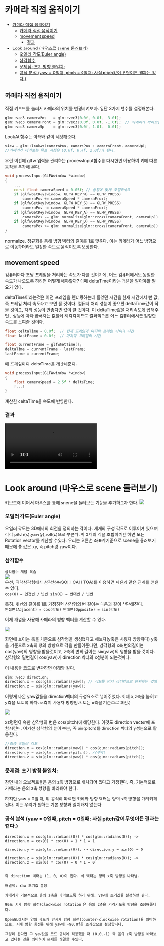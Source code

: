 # 카메라 직접 움직이기

- [카메라 직접 움직이기](#카메라-직접-움직이기)
  - [카메라 직접 움직이기](#카메라-직접-움직이기-1)
  - [movement speed](#movement-speed)
    - [결과](#결과)
- [Look around (마우스로 scene 둘러보기)](#look-around-마우스로-scene-둘러보기)
    - [오일러 각도(Euler angle)](#오일러-각도euler-angle)
    - [삼각함수](#삼각함수)
    - [문제점: 초기 방향 불일치:](#문제점-초기-방향-불일치)
    - [공식 분석 (yaw = 0일때, pitch = 0일때: 사실 pitch값이 무엇이든 결과는 같다.)](#공식-분석-yaw--0일때-pitch--0일때-사실-pitch값이-무엇이든-결과는-같다)


## 카메라 직접 움직이기
직접 키보드를 눌러서 카메라의 위치를 변경시켜보자. 일단 3가지 변수를 설정해본다.

```cpp
glm::vec3 cameraPos   = glm::vec3(0.0f, 0.0f,  3.0f);
glm::vec3 cameraFront = glm::vec3(0.0f, 0.0f, -1.0f);  // 카메라가 바라보는 방향
glm::vec3 cameraUp    = glm::vec3(0.0f, 1.0f,  0.0f);
```

LookAt 함수는 아래와 같이 세팅해준다.

```cpp
view = glm::lookAt(cameraPos, cameraPos + cameraFront, cameraUp);
//카메라가 바라보는 목표 지점은 (0.0f, 0.0f, 2.0f)가 된다.
```

우린 이전에 glfw 입력을 관리하는 processInput함수를 다시한번 이용하여 키에 따른 동작을 추가해 본다.
```cpp
void processInput(GLFWwindow *window)
{
    ...
    const float cameraSpeed = 0.05f; // 상황에 맞게 조정하세요
    if (glfwGetKey(window, GLFW_KEY_W) == GLFW_PRESS)
        cameraPos += cameraSpeed * cameraFront;
    if (glfwGetKey(window, GLFW_KEY_S) == GLFW_PRESS)
        cameraPos -= cameraSpeed * cameraFront;
    if (glfwGetKey(window, GLFW_KEY_A) == GLFW_PRESS)
        cameraPos -= glm::normalize(glm::cross(cameraFront, cameraUp)) * cameraSpeed;
    if (glfwGetKey(window, GLFW_KEY_D) == GLFW_PRESS)
        cameraPos += glm::normalize(glm::cross(cameraFront, cameraUp)) * cameraSpeed;
}
```

normalize, 정규화를 통해 방향 벡터의 길이를 1로 맞춘다. 이는 카메라가 어느 방향으로 이동하더라도 일정한 속도로 움직이도록 보장한다.


## movement speed
컴퓨터마다 초당 프레임을 처리하는 속도가 다를 것이기에, 어느 컴퓨터에서도 동일한 속도가 나오도록 하려면 어떻게 해야할까?
이때 deltaTime이라는 개념을 알아야할 필요가 있다. 

deltaTime이라는것은 이전 프레임을 렌더링하는데 들었던 시간을 현재 시간에서 뺀 값, 즉 프레임 처리 속도라고 보면 될 것이다.
컴퓨터 처리 성능이 좋으면 deltaTime값이 작을 것이고, 처리 성능이 안좋다면 값이 클 것이다. 이 deltaTime값을 처리속도에 곱해주면 , 성능에 따라
곱해지는 값들이 제각각이므로 결과적으론 어느 컴퓨터에서든 일정한 속도를 보여줄 것이다.  

```cpp
float deltaTime = 0.0f;  // 현재 프레임과 마지막 프레임 사이의 시간
float lastFrame = 0.0f;  // 마지막 프레임의 시간
```

```cpp
float currentFrame = glfwGetTime();
deltaTime = currentFrame - lastFrame;
lastFrame = currentFrame;
```
매 프레임마다 deltaTime을 계산해준다.  

```cpp
void processInput(GLFWwindow *window)
{
    float cameraSpeed = 2.5f * deltaTime;
    [...]
}
```
계산한 deltaTime을 속도에 반영한다.


### 결과
<video controls>
    <source src="https://learnopengl.com/video/getting-started/camera_smooth.mp4" type="video/mp4">
    Your browser does not support the video tag.
</video>


# Look around (마우스로 scene 둘러보기)
키보드에 이어서 마우스를 통해 snene을 둘러보는 기능을 추가하고자 한다.
<img src="https://learnopengl.com/img/getting-started/camera_pitch_yaw_roll.png" style=background-color:white;>

### 오일러 각도(Euler angle)
오일러 각도는 3D에서의 회전을 정의하는 각이다. 세개의 구성 각도로 이루어져 있으며 각각 pitch(x),yaw(y),roll(z)으로 부른다. 이 3개의 각을 조합하기만 하면 모든 Rotation vector를 계산할 수있다.
우리는 오른손 좌표계기준으로 scene을 둘러보기 때문에 쓸 값은 xy, 즉 pitch랑 yaw이다.

### 삼각함수

`삼각함수 개념 복습`  
<img src="https://learnopengl.com/img/getting-started/camera_triangle.png" style=background-color:white;>  
우선, 직각삼각형에서 삼각함수(SOH-CAH-TOA)를 이용하면 다음과 같은 관계를 얻을 수 있다.  
`cos(θ) = 인접변 / 빗변
sin(θ) = 반대변 / 빗변`

특히, 빗변의 길이를 1로 가정하면 삼각형의 변 길이는 다음과 같이 간단해진다.  
`인접변(Adjacent) = cos(각도)
반대변(Opposite) = sin(각도)`

이제 개념을 사용해 카메라의 방향 벡터를 계산할 수 있다.

<img src="https://learnopengl.com/img/getting-started/camera_yaw.png" style=background-color:white;>    

화면에 보이는 축을 기준으로 삼각형을 생성했다고 해보자(y축은 사용자 방향이다) y축을 기준으로 x축의 양의 방향으로 각을 만들어준다면, 삼각형의 x축 변의길이는 cos(yaw)의 영향을 받을것이고, z축의 변의 길이는 sin(yaw)의 영향을 받을 것이다. 삼각형의 밑변길이 cos(yaw)가 direction 벡터의 x성분이 되는것이다.

이 내용을 코드로 변환하면 아래와 같다.  
```cpp
glm::vec3 direction;
direction.x = cos(glm::radians(yaw)); // 각도를 먼저 라디안으로 변환하는 것에 유의
direction.z = sin(glm::radians(yaw));
```
이렇게 나온 yaw값들을 direction벡터의 구성요소로 넣어주었다. 이제 x,z축을 눕히고 y축을 보도록 하자.
(x축이 사용자 방향임.각도는 x축을 기준으로 회전.)    

<img src="https://learnopengl.com/img/getting-started/camera_pitch.png" style=background-color:white;>  

xz평면이 속한 삼각형의 변은 cos(pitch)에 해당한다. 이것도 direction vector에 포함시킨다.
여기선 삼각형의 높이 부분, 즉 sin(pitch)를 direction 벡터의 y성분으로 활용한다.
```cpp
//최종 오일러 각도
direction.x = cos(glm::radians(yaw)) * cos(glm::radians(pitch));
direction.y = sin(glm::radians(pitch)); //추가!
direction.z = sin(glm::radians(yaw)) * cos(glm::radians(pitch));
```

### 문제점: 초기 방향 불일치:

장면 내의 오브젝트들은 음의 z축 방향으로 배치되어 있다고 가정한다. 즉, 기본적으로 카메라는 음의 z축 방향을 바라봐야 한다.

하지만 yaw = 0일 때, 위 공식에 따르면 카메라 방향 벡터는 양의 x축 방향을 가리키게 된다. 이는 우리가 원하는 기본 방향과 일치하지 않는다.

### 공식 분석 (yaw = 0일때, pitch = 0일때: 사실 pitch값이 무엇이든 결과는 같다.)
```
direction.x = cos(glm::radians(0)) * cos(glm::radians(0)); -> direction.x = cos(0) * cos(0) = 1 * 1 = 1

direction.y = sin(glm::radians(0)); -> direction.y = sin(0) = 0

direction.z = sin(glm::radians(0)) * cos(glm::radians(0)); -> direction.z = sin(0) * cos(0) = 0 * 1 = 0


즉 direction 벡터는 (1, 0, 0)이 된다. 이 벡터는 양의 x축 방향을 나타냄.
```

```
해결책: Yaw 초기값 설정

카메라가 기본적으로 음의 z축을 바라보도록 하기 위해, yaw에 초기값을 설정하면 된다.

90도 시계 방향 회전(clockwise rotation)은 음의 z축을 가리키도록 방향을 조정해줍니다.

OpenGL에서는 양의 각도가 반시계 방향 회전(counter-clockwise rotation)을 의미하므로, 시계 방향 회전을 위해 yaw에 -90.0f를 초기값으로 설정합니다.  

그렇데 된다면 그 yaw값을 코드 공식에 적용했을 때 (0,0,-1) 즉 음의 z축 방향을 바라보고 있다는 것을 의미하여 문제를 해결할 수있다.  
```  

  



